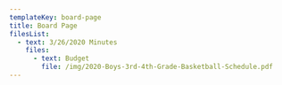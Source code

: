 ```yaml
---
templateKey: board-page
title: Board Page
filesList:
  - text: 3/26/2020 Minutes
    files:
      - text: Budget
        file: /img/2020-Boys-3rd-4th-Grade-Basketball-Schedule.pdf
---
```

